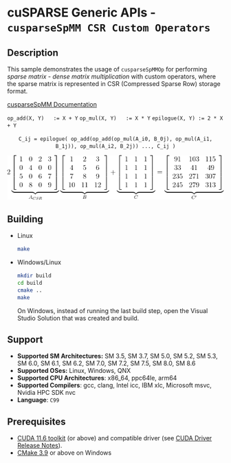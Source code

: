 # cuSPARSE Generic APIs - `cusparseSpMM CSR Custom Operators`

## Description

This sample demonstrates the usage of `cusparseSpMMOp` for performing *sparse matrix - dense matrix multiplication* with custom operators, where the sparse matrix is represented in CSR (Compressed Sparse Row) storage format.

[cusparseSpMM Documentation](https://docs.nvidia.com/cuda/cusparse/index.html#cusparse-generic-function-spmm_op)

`op_add(X, Y)   := X + Y`
`op_mul(X, Y)   := X * Y`
`epilogue(X, Y) := 2 * X + Y`

<center>

`C_ij = epilogue( op_add(op_add(op_mul(A_i0, B_0j), op_mul(A_i1, B_1j)), op_mul(A_i2, B_2j)) ..., C_ij )`

![](spmm_csr_op.png)
</center>

## Building

* Linux
    ```bash
    make
    ```

* Windows/Linux
    ```bash
    mkdir build
    cd build
    cmake ..
    make
    ```
    On Windows, instead of running the last build step, open the Visual Studio Solution that was created and build.

## Support

* **Supported SM Architectures:** SM 3.5, SM 3.7, SM 5.0, SM 5.2, SM 5.3, SM 6.0, SM 6.1, SM 6.2, SM 7.0, SM 7.2, SM 7.5, SM 8.0, SM 8.6
* **Supported OSes:** Linux, Windows, QNX
* **Supported CPU Architectures**: x86_64, ppc64le, arm64
* **Supported Compilers**: gcc, clang, Intel icc, IBM xlc, Microsoft msvc, Nvidia HPC SDK nvc
* **Language**: `C99`

## Prerequisites

* [CUDA 11.6 toolkit](https://developer.nvidia.com/cuda-downloads) (or above) and compatible driver (see [CUDA Driver Release Notes](https://docs.nvidia.com/cuda/cuda-toolkit-release-notes/index.html#cuda-major-component-versions)).
* [CMake 3.9](https://cmake.org/download/) or above on Windows
